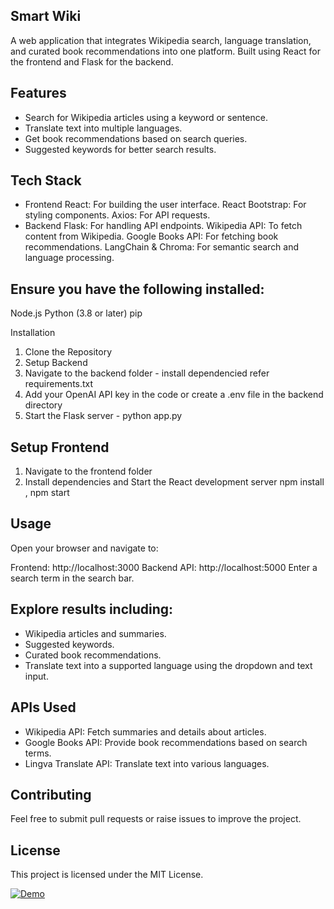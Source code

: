 ## Smart Wiki
A web application that integrates Wikipedia search, language translation, and curated book recommendations into one platform. Built using React for the frontend and Flask for the backend.

## Features
- Search for Wikipedia articles using a keyword or sentence.
- Translate text into multiple languages.
- Get book recommendations based on search queries.
- Suggested keywords for better search results.

## Tech Stack
- Frontend
    React: For building the user interface.
    React Bootstrap: For styling components.
    Axios: For API requests.
- Backend
    Flask: For handling API endpoints.
    Wikipedia API: To fetch content from Wikipedia.
    Google Books API: For fetching book recommendations.
    LangChain & Chroma: For semantic search and language processing.

## Ensure you have the following installed:

Node.js
Python (3.8 or later)
pip

Installation

1. Clone the Repository
2. Setup Backend
3. Navigate to the backend folder - install dependencied refer requirements.txt
4. Add your OpenAI API key in the code or create a .env file in the backend directory
5. Start the Flask server - python app.py

## Setup Frontend
1. Navigate to the frontend folder
2. Install dependencies and Start the React development server npm install , npm start

## Usage
Open your browser and navigate to:

Frontend: http://localhost:3000
Backend API: http://localhost:5000
Enter a search term in the search bar.

## Explore results including:

- Wikipedia articles and summaries.
- Suggested keywords.
- Curated book recommendations.
- Translate text into a supported language using the dropdown and text input.

## APIs Used

- Wikipedia API: Fetch summaries and details about articles.
- Google Books API: Provide book recommendations based on search terms.
- Lingva Translate API: Translate text into various languages.

## Contributing

Feel free to submit pull requests or raise issues to improve the project.

## License

This project is licensed under the MIT License.

[![Demo](./frontend/smart-wiki/src/assets/images/smartwiki.png)](https://drive.google.com/file/d/1JUxO1Elx79prlVdA74P8MIkHdd_4y2bA/view?usp=drive_link)



